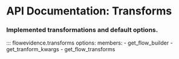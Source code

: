 # API Documentation: Transforms

### Implemented transformations and default options.

::: flowevidence.transforms
    options:
            members:
                - get_flow_builder
                - get_tranform_kwargs
                - get_flow_transforms
